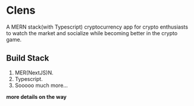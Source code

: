 # Clens
A MERN stack(with Typescript) cryptocurrency app for crypto enthusiasts to watch the market and socialize while becoming better in the crypto game.

## Build Stack

1. MER(NextJS)N.
2. Typescript.
3. Sooooo much more...

**more details on the way**

